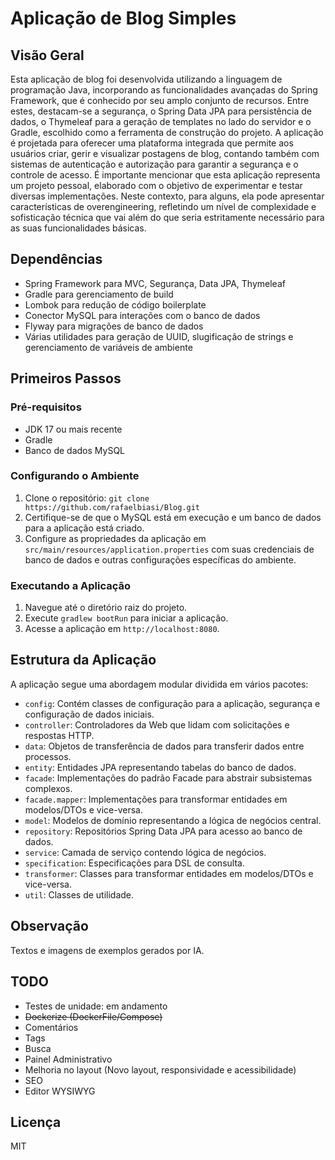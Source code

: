 # Aplicação de Blog Simples

## Visão Geral
Esta aplicação de blog foi desenvolvida utilizando a linguagem de programação Java, incorporando as funcionalidades avançadas do Spring Framework, que é conhecido por seu amplo conjunto de recursos. Entre estes, destacam-se a segurança, o Spring Data JPA para persistência de dados, o Thymeleaf para a geração de templates no lado do servidor e o Gradle, escolhido como a ferramenta de construção do projeto. A aplicação é projetada para oferecer uma plataforma integrada que permite aos usuários criar, gerir e visualizar postagens de blog, contando também com sistemas de autenticação e autorização para garantir a segurança e o controle de acesso. É importante mencionar que esta aplicação representa um projeto pessoal, elaborado com o objetivo de experimentar e testar diversas implementações. Neste contexto, para alguns, ela pode apresentar características de overengineering, refletindo um nível de complexidade e sofisticação técnica que vai além do que seria estritamente necessário para as suas funcionalidades básicas.

## Dependências
- Spring Framework para MVC, Segurança, Data JPA, Thymeleaf
- Gradle para gerenciamento de build
- Lombok para redução de código boilerplate
- Conector MySQL para interações com o banco de dados
- Flyway para migrações de banco de dados
- Várias utilidades para geração de UUID, slugificação de strings e gerenciamento de variáveis de ambiente

## Primeiros Passos

### Pré-requisitos
- JDK 17 ou mais recente
- Gradle
- Banco de dados MySQL

### Configurando o Ambiente
1. Clone o repositório: `git clone https://github.com/rafaelbiasi/Blog.git`
2. Certifique-se de que o MySQL está em execução e um banco de dados para a aplicação está criado.
3. Configure as propriedades da aplicação em `src/main/resources/application.properties` com suas credenciais de banco de dados e outras configurações específicas do ambiente.

### Executando a Aplicação
1. Navegue até o diretório raiz do projeto.
2. Execute `gradlew bootRun` para iniciar a aplicação.
3. Acesse a aplicação em `http://localhost:8080`.

## Estrutura da Aplicação
A aplicação segue uma abordagem modular dividida em vários pacotes:

- `config`: Contém classes de configuração para a aplicação, segurança e configuração de dados iniciais.
- `controller`: Controladores da Web que lidam com solicitações e respostas HTTP.
- `data`: Objetos de transferência de dados para transferir dados entre processos.
- `entity`: Entidades JPA representando tabelas do banco de dados.
- `facade`: Implementações do padrão Facade para abstrair subsistemas complexos.
- `facade.mapper`: Implementações para transformar entidades em modelos/DTOs e vice-versa.
- `model`: Modelos de domínio representando a lógica de negócios central.
- `repository`: Repositórios Spring Data JPA para acesso ao banco de dados.
- `service`: Camada de serviço contendo lógica de negócios.
- `specification`: Especificações para DSL de consulta.
- `transformer`: Classes para transformar entidades em modelos/DTOs e vice-versa.
- `util`: Classes de utilidade.

## Observação
Textos e imagens de exemplos gerados por IA.

## TODO
- Testes de unidade: em andamento
- ~~Dockerize (DockerFile/Compose)~~
- Comentários
- Tags
- Busca
- Painel Administrativo
- Melhoria no layout (Novo layout, responsividade e acessibilidade)
- SEO
- Editor WYSIWYG

## Licença
MIT
